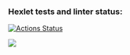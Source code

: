 ### Hexlet tests and linter status:
[![Actions Status](https://github.com/Mallariel/php-project-lvl1/workflows/hexlet-check/badge.svg)](https://github.com/Mallariel/php-project-lvl1/actions)

<a href="https://codeclimate.com/github/Mallariel/php-project-lvl1/maintainability"><img src="https://api.codeclimate.com/v1/badges/e9cd88a5543345bb1efb/maintainability" /></a>
